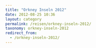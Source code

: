 ```yaml
---
title: "Orkney Inseln 2012"
date: 2012-08-25 10:36
layout: category
permalink: /reisen/orkney-inseln-2012/
taxonomy: orkney-inseln-2012
redirect_from:
  - /orkney-inseln-2012/
---
```

